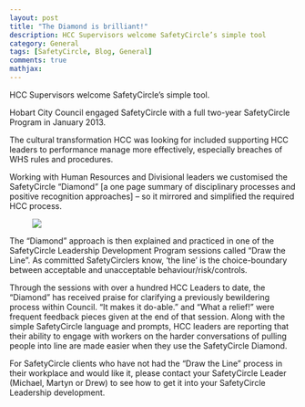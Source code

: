 ```yaml
---
layout: post
title: "The Diamond is brilliant!"
description: HCC Supervisors welcome SafetyCircle’s simple tool
category: General
tags: [SafetyCircle, Blog, General]
comments: true
mathjax: 
---
```

HCC Supervisors welcome SafetyCircle’s simple tool.

Hobart City Council engaged SafetyCircle with a full two-year SafetyCircle Program in January 2013.

The cultural transformation HCC was looking for included supporting HCC leaders to performance manage more effectively, especially breaches of WHS rules and procedures.

Working with Human Resources and Divisional leaders we customised the SafetyCircle “Diamond” [a one page summary of disciplinary processes and positive recognition approaches] – so it mirrored and simplified the required HCC process.
<figure>
	<img src="{{site.baseurl}}/images/the-diamond.jpg">
</figure>
 
The “Diamond” approach is then explained and practiced in one of the SafetyCircle Leadership Development Program sessions called “Draw the Line”. As committed SafetyCirclers know, ‘the line’ is the choice-boundary between acceptable and unacceptable behaviour/risk/controls.
 
Through the sessions with over a hundred HCC Leaders to date, the “Diamond” has received praise for clarifying a previously bewildering process within Council. “It makes it do-able.” and “What a relief!” were frequent feedback pieces given at the end of that session. Along with the simple SafetyCircle language and prompts, HCC leaders are reporting that their ability to engage with workers on the harder conversations of pulling people into line are made easier when they use the SafetyCircle Diamond.
 
For SafetyCircle clients who have not had the “Draw the Line” process in their workplace and would like it, please contact your SafetyCircle Leader (Michael, Martyn or Drew) to see how to get it into your SafetyCircle Leadership development.

